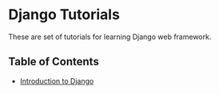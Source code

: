 # Django Tutorials

These are set of tutorials for learning Django web framework.

## Table of Contents

- [Introduction to Django](notes/django/introduction/index.md)